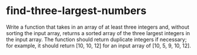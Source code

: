 # find-three-largest-numbers


  Write a function that takes in an array of at least three integers and,
  without sorting the input array, returns a sorted array of the three largest
  integers in the input array. The function should return duplicate integers if necessary; for example, it
  should return [10, 10, 12] for an input array of [10, 5, 9, 10, 12].
